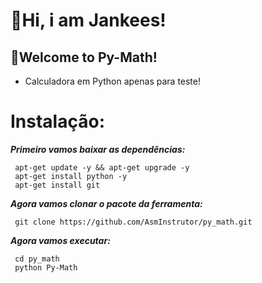 # 👋Hi, i am Jankees!
<h2>💫Welcome to Py-Math!</h2>

- Calculadora em Python apenas para teste!

# Instalação:

   ___Primeiro vamos baixar as dependências:___

     apt-get update -y && apt-get upgrade -y
     apt-get install python -y
     apt-get install git
     
   ___Agora vamos clonar o pacote da ferramenta:___
   
     git clone https://github.com/AsmInstrutor/py_math.git
     
   ___Agora vamos executar:___
     
     cd py_math
     python Py-Math
     
     
